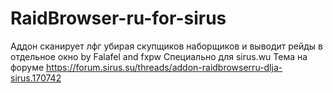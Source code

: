 # RaidBrowser-ru-for-sirus
Аддон сканирует лфг убирая скупщиков наборщиков и выводит рейды в отдельное окно
by Falafel and fxpw
Специально для sirus.wu
Тема на форуме https://forum.sirus.su/threads/addon-raidbrowserru-dlja-sirus.170742



